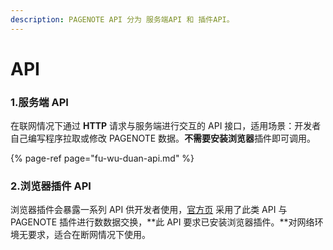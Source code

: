 ```yaml
---
description: PAGENOTE API 分为 服务端API 和 插件API。
---
```


# API

### 1.服务端 API

在联网情况下通过 **HTTP** 请求与服务端进行交互的 API 接口，适用场景：开发者自己编写程序拉取或修改 PAGENOTE 数据。**不需要安装浏览器**插件即可调用。

{% page-ref page="fu-wu-duan-api.md" %}

### 2.浏览器插件 API

浏览器插件会暴露一系列 API 供开发者使用，[官方页](https://pagenote.cn/me) 采用了此类 API 与 PAGENOTE 插件进行数数据交换，**此 API 要求已安装浏览器插件。**对网络环境无要求，适合在断网情况下使用。

